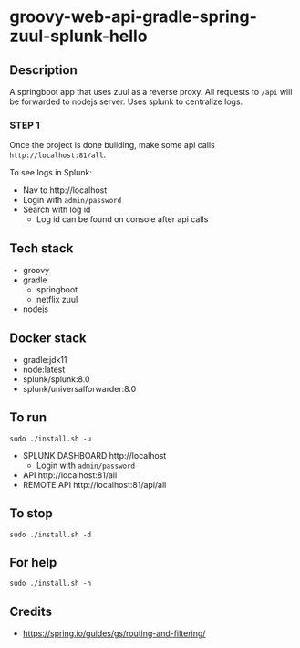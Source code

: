 # groovy-web-api-gradle-spring-zuul-splunk-hello

## Description
A springboot app that uses zuul
as a reverse proxy. All requests
to `/api` will be forwarded to nodejs
server. Uses splunk to centralize logs.

### STEP 1
Once the project is done building, make
some api calls `http://localhost:81/all`.

To see logs in Splunk:
- Nav to http://localhost
- Login with `admin/password`
- Search with log id
  - Log id can be found on console after api calls

## Tech stack
- groovy
- gradle
  - springboot
  - netflix zuul
- nodejs

## Docker stack
- gradle:jdk11
- node:latest
- splunk/splunk:8.0
- splunk/universalforwarder:8.0

## To run
`sudo ./install.sh -u`
- SPLUNK DASHBOARD http://localhost
  - Login with `admin/password`
- API http://localhost:81/all
- REMOTE API http://localhost:81/api/all

## To stop
`sudo ./install.sh -d`

## For help
`sudo ./install.sh -h`

## Credits
- https://spring.io/guides/gs/routing-and-filtering/
